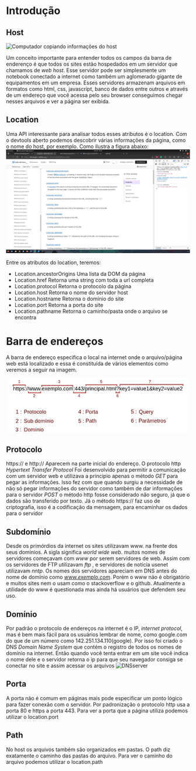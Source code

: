 # Introdução 

## Host 
![Computador copiando informações do host](https://media0.giphy.com/media/9igGG6KxpY0eY0Sr5u/giphy.gif?cid=ecf05e47iqjttkz0cm3y0eozvxohdp11woa6wqtg0lf1v6ly&rid=giphy.gif&ct=g)

Um conceito importante para entender todos os campos da barra de enderenço é que todos os sites estão hospedados em um servidor que chamamos de *web host*. Esse servidor pode ser simplesmente um notebook conectado a internet como também um aglomerado gigante de equipamentos em um empresa. Esses servidores armazenam arquivos em formatos como html, css, javascript, banco de dados entre outros e através de um endereço que você acessa pelo seu browser conseguimos chegar nesses arquivos e ver a página ser exibida. 

## Location 
Uma API interessante para analisar todos esses atributos é o location. Com o devtools aberto podemos descobrir várias informações da página, como o nome do host, por exemplo. Como ilustra a figura abaixo: 
![screenshotDoLocation](https://raw.githubusercontent.com/Deborahhm/Digital-College/main/barraDeEnderecos/images/Screenshot%20from%202022-09-25%2019-39-40.png)

Entre os atributos do location, teremos: 
- Location.ancestorOrigins
	Uma lista da DOM da página 
- Location.href
	Retorna uma string com toda a url completa 
- Location.protocol
	Retorna o protocolo da página 
- Location.host
	Retorna o nome do servidor host 
- Location.hostname
	Retorna o domínio do site 
- Location.port
	Retorna a porta do site
- Location.pathname
	Retorna o caminho/pasta onde o arquivo se encontra 
# Barra de endereços 

A barra de endereço especifica o local na internet onde o arquivo/página web está localizado e essa é constituída de vários elementos como veremos a seguir na imagem. 

![Barra de Ferramentas atributos](https://raw.githubusercontent.com/Deborahhm/Digital-College/main/barraDeEnderecos/images/URL.drawio.png)
	
## Protocolo 

https:// e http:// Aparecem na parte inicial do endereço. O protocolo http *Hypertext Transfer Protocol* Foi desenvolvido para permitir a comunicação com um servidor web e utilizava a príncipio apenas o método *GET* para pegar as informações. Isso fez com que quando surgiu a necessidade de não só pegar informações do servidor como também de dar informações para o servidor *POST* o método http fosse considerado não seguro, já que o dados são transferido por texto. Já o método https:// faz uso de criptografia, isso é a codificação da mensagem, para encaminhar os dados para o servidor

## Subdomínio

Desde os primórdios da internet os sites utilizavam www. na frente dos seus dominios. A sigla significa *world wide web*. muitos nomes de servidores começavam com *www* por serem servidores de web. Assim com os servidores de FTP utilizavam *ftp* , e servidores de notícia usenet utilizavam *nntp*. Os nomes dos servidores apareciam em DNS antes do nome de domínio como *www.exemplo.com*. Porém o www não é obrigatório e muitos sites nem o usam como o stackoverflow e o github. Atualmente a utilidade do www é questionada mas ainda há usuários que defendem seu uso.

## Domínio 
Por padrão o protocolo de endereços na internet é o IP, *internet protocol*, mas é bem mais fácil para os usuários lembrar de nome, como google.com do que de um número como 142.251.134.110(google). Por isso foi criado o DNS *Domain Name System* que contém o registro de todos os nomes de domínio na internet. Então quando você tenta entrar em um site você indica o nome dele e o servidor retorna o ip para que seu navegador consiga se conectar no site e assim acessar os arquivos 
![DNSserver](https://pessoatech.com.br/wp-content/uploads/2020/02/DNS-Server.png)

## Porta
A porta não é comum em páginas mais pode especificar um ponto lógico para fazer conexão com o servidor. Por padronização o protocolo http usa a porta 80 e https a porta 443. Para ver a porta que a página utiliza podemos utilizar o location.port

## Path 

No host os arquivos também são organizados em pastas. O path diz exatamente o caminho das pastas do arquivo. Para ver o caminho do arquivo podemos utilizar o location.path
